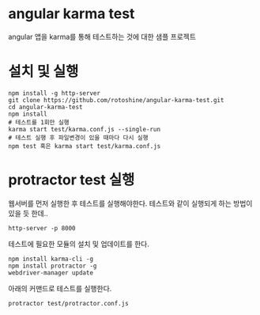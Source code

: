 # angular karma test
angular 앱을 karma를 통해 테스트하는 것에 대한 샘플 프로젝트

# 설치 및 실행
```
npm install -g http-server
git clone https://github.com/rotoshine/angular-karma-test.git
cd angular-karma-test
npm install
# 테스트를 1회만 실행
karma start test/karma.conf.js --single-run
# 테스트 실행 후 파일변경이 있을 때마다 다시 실행
npm test 혹은 karma start test/karma.conf.js
```

# protractor test 실행
웹서버를 먼저 실행한 후 테스트를 실행해야한다.
테스트와 같이 실행되게 하는 방법이 있을 듯 한데..
```
http-server -p 8000
```
테스트에 필요한 모듈의 설치 및 업데이트를 한다.
```
npm install karma-cli -g
npm install protractor -g
webdriver-manager update
```
아래의 커맨드로 테스트를 실행한다.
```
protractor test/protractor.conf.js
```
